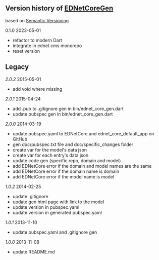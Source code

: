 ## Version history of [EDNetCoreGen](https://github.com/ednet-dev/ednet_core_gen)

based on [Semantic Versioning](http://semver.org/)

0.1.0 2023-05-01
+ refactor to modern Dart
+ integrate in ednet cms monorepo
+ reset version

## Legacy

*2.0.2* 2015-05-01

+ add void where missing

*2.0.1* 2015-04-24

+ add .pub to .gitignore gen in bin/ednet_core_gen.dart
+ update pubspec gen in bin/ednet_core_gen.dart

*2.0.0* 2014-03-19

+ update pubspec.yaml to EDNetCore and ednet_core_default_app on GitHub
+ gen doc/pubspec.txt file and doc/specific_changes folder
+ create var for the model's data json
+ create var for each entry's data json
+ update code gen (specific repo, domain and model)
+ add EDNetCore error if the domain and model names are the same
+ add EDNetCore error if the domain name is domain
+ add EDNetCore error if the model name is model

*1.0.2* 2014-02-25

+ update .gitignore
+ update gen html page with link to the model
+ update version in pubspec.yaml
+ update version in generated pubspec.yaml

*1.0.1* 2013-11-10

+ update pubspec.yaml and .gitignore gen

*1.0.0* 2013-11-08

+ update README.md

